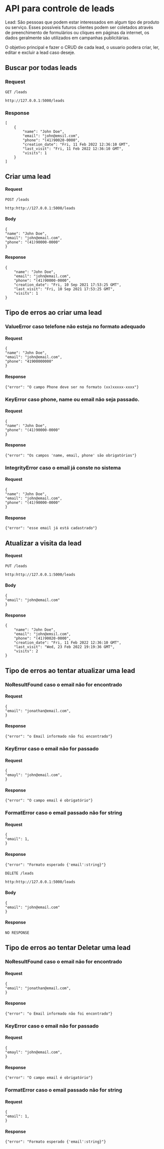 # API para controle de leads

Lead: São pessoas que podem estar interessados em algum tipo de produto ou serviço. Esses possíveis futuros clientes podem ser coletados através de preenchimento de formulários ou cliques em páginas da internet, os dados geralmente são utilizados em campanhas publicitárias.

O objetivo principal e fazer o CRUD de cada lead, o usuario podera criar, ler, editar e excluir a lead caso deseje.

## Buscar por todas leads

### Request

`GET /leads`

    http://127.0.0.1:5000/leads

### Response

    [
        {
            "name": "John Doe",
            "email": "john@emsil.com",
            "phone": "(41)90020-0000",
            "creation_date": "Fri, 11 Feb 2022 12:36:10 GMT",
            "last_visit": "Fri, 11 Feb 2022 12:36:10 GMT",
            "visits": 1
        }
    ]

## Criar uma lead

#### Request

`POST /leads`

    http:http://127.0.0.1:5000/leads

#### Body

    {
    "name": "John Doe",
    "email": "john@email.com",
    "phone": "(41)90000-0000"
    }

#### Response

    {
        "name": "John Doe",
        "email": "john@email.com",
        "phone": "(41)90000-0000",
        "creation_date": "Fri, 10 Sep 2021 17:53:25 GMT",
        "last_visit": "Fri, 10 Sep 2021 17:53:25 GMT",
        "visits": 1
    }

## Tipo de erros ao criar uma lead

### ValueError caso telefone não esteja no formato adequado

#### Request

    {
    "name": "John Doe",
    "email": "john@email.com",
    "phone": "41900000000"
    }

#### Response

    {"error": "O campo Phone deve ser no formato (xx)xxxxx-xxxx"}

### KeyError caso phone, name ou email não seja passado.

#### Request

    {
    "name": "John Doe",
    "phone": "(41)90000-0000"
    }

#### Response

    {"error": "Os campos 'name, email, phone' são obrigatórios"}

### IntegrityError caso o email já conste no sistema

#### Request

    {
    "name": "John Doe",
    "email": "john@email.com",
    "phone": "(41)90000-0000"
    }

#### Response

    {"error": "esse email já está cadastrado"}

## Atualizar a visita da lead

#### Request

`PUT /leads`

    http:http://127.0.0.1:5000/leads

#### Body

    {
    "email": "john@email.com"
    }

#### Response

    {
        "name": "John Doe",
        "email": "john@emsil.com",
        "phone": "(41)90020-0000",
        "creation_date": "Fri, 11 Feb 2022 12:36:10 GMT",
        "last_visit": "Wed, 23 Feb 2022 19:19:36 GMT",
        "visits": 2
    }

## Tipo de erros ao tentar atualizar uma lead

### NoResultFound caso o email não for encontrado

#### Request

    {
    "email": "jonathan@email.com",
    }

#### Response

    {"error": "o Email informado não foi encontrado"}

### KeyError caso o email não for passado

#### Request

    {
    "emayl": "john@email.com",
    }

#### Response

    {"error": "O campo email é obrigatório"}

### FormatError caso o email passado não for string

#### Request

    {
    "email": 1,
    }

#### Response

    {"error": "Formato esperado {'email':string}"}

`DELETE /leads`

    http:http://127.0.0.1:5000/leads

#### Body

    {
    "email": "john@email.com"
    }

#### Response

    NO RESPONSE

## Tipo de erros ao tentar Deletar uma lead

### NoResultFound caso o email não for encontrado

#### Request

    {
    "email": "jonathan@email.com",
    }

#### Response

    {"error": "o Email informado não foi encontrado"}

### KeyError caso o email não for passado

#### Request

    {
    "emayl": "john@email.com",
    }

#### Response

    {"error": "O campo email é obrigatório"}

### FormatError caso o email passado não for string

#### Request

    {
    "email": 1,
    }

#### Response

    {"error": "Formato esperado {'email':string}"}
